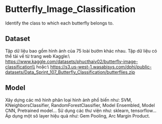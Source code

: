 # Butterfly_Image_Classification
Identify the class to which each butterfly belongs to. 
## Dataset
Tập dữ liệu bao gồm hình ảnh của 75 loài bướm khác nhau.
Tập dữ liệu có thể tải về từ trang web Kaggle:\\
 https://www.kaggle.com/datasets/phucthaiv02/butterfly-image-classification\\
hoặc:\\
 https://s3.us-west-1.wasabisys.com/dphi/public-datasets/Data_Sprint_107_Butterfly_Classification/butterflies.zip
##  Model
Xây dựng các mô hình phân loại hình ảnh phổ biến như: SVM, KNeighborsClassifier, RandomForestClassifier, Model Ensembled, Model CNN, Pretrained model...
Sử dụng các thư viện như: sklearn, tensorflow...
Áp dụng một sô layer hiệu quả như: Gem Pooling, Arc Margin Product. 
